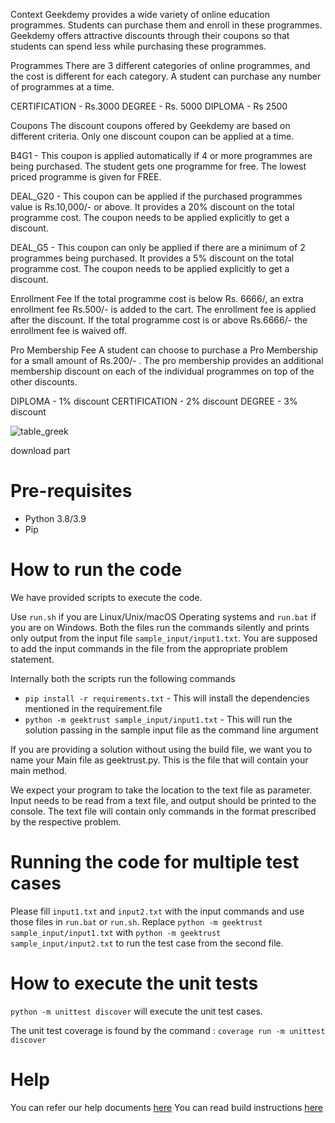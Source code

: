 Context
 Geekdemy provides a wide variety of online education programmes. Students can purchase them and enroll in these programmes. Geekdemy offers attractive discounts through their coupons so that students can spend less while purchasing these programmes.
 
Programmes
 There are 3 different categories of online programmes, and the cost is different for each category. A student can purchase any number of programmes at a time.
 
 CERTIFICATION - Rs.3000 
 DEGREE - Rs. 5000 
 DIPLOMA - Rs 2500
 
 
Coupons
   The discount coupons offered by Geekdemy are based on different criteria. Only one discount coupon can be applied at a time.
 
   B4G1 - This coupon is applied automatically if 4 or more programmes are being purchased. The student gets one programme for free. The lowest priced programme is      given for FREE.
 
   DEAL_G20 - This coupon can be applied if the purchased programmes value is Rs.10,000/- or above. It provides a 20% discount on the total programme cost. The coupon needs to be applied explicitly to get a discount.
 
   DEAL_G5 - This coupon can only be applied if there are a minimum of 2 programmes being purchased. It provides a 5% discount on the total programme cost. The coupon needs to be applied explicitly to get a discount.
 
Enrollment Fee
   If the total programme cost is below Rs. 6666/, an extra enrollment fee Rs.500/- is added to the cart. The enrollment fee is applied after the discount. If the total programme cost is or above Rs.6666/- the enrollment fee is waived off.
 
Pro Membership Fee
   A student can choose to purchase a Pro Membership for a small amount of Rs.200/- . The pro membership provides an additional membership discount on each of the individual programmes on top of the other discounts.
 
 DIPLOMA - 1% discount 
 CERTIFICATION - 2% discount 
 DEGREE - 3% discount
 
![table_greek](https://user-images.githubusercontent.com/59414392/196351936-b6fb45a0-59e1-40bc-bb43-166796cc4d58.png)

download part
# Pre-requisites
* Python 3.8/3.9
* Pip

# How to run the code

We have provided scripts to execute the code. 

Use `run.sh` if you are Linux/Unix/macOS Operating systems and `run.bat` if you are on Windows.  Both the files run the commands silently and prints only output from the input file `sample_input/input1.txt`. You are supposed to add the input commands in the file from the appropriate problem statement. 

Internally both the scripts run the following commands 

 * `pip install -r requirements.txt` - This will install the dependencies mentioned in the requirement.file
 * `python -m geektrust sample_input/input1.txt` - This will run the solution passing in the sample input file as the command line argument

If you are providing a solution without using the build file, we want you to name your Main file as geektrust.py. This is the file that will contain your main method.

 We expect your program to take the location to the text file as parameter. Input needs to be read from a text file, and output should be printed to the console. The text file will contain only commands in the format prescribed by the respective problem.

 # Running the code for multiple test cases

 Please fill `input1.txt` and `input2.txt` with the input commands and use those files in `run.bat` or `run.sh`. Replace `python -m geektrust sample_input/input1.txt` with `python -m geektrust sample_input/input2.txt` to run the test case from the second file. 

 # How to execute the unit tests

 `python -m unittest discover` will execute the unit test cases.

 The unit test coverage is found by the command :
`coverage run -m unittest discover`

# Help

You can refer our help documents [here](https://help.geektrust.com)
You can read build instructions [here](https://github.com/geektrust/coding-problem-artefacts/tree/master/Python)

